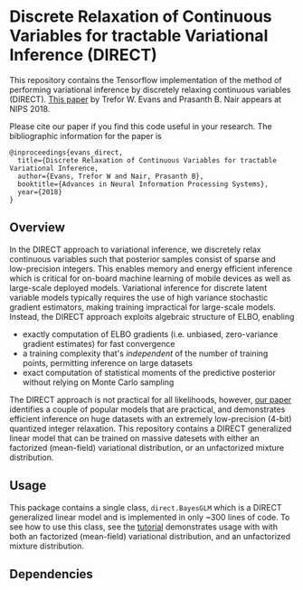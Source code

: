 # Discrete Relaxation of Continuous Variables for tractable Variational Inference (DIRECT)
This repository contains the Tensorflow implementation of the method of performing variational inference by discretely relaxing continuous variables (DIRECT).
[This paper](https://arxiv.org/abs/1809.04279) by Trefor W. Evans and Prasanth B. Nair appears at NIPS 2018.

Please cite our paper if you find this code useful in your research. The bibliographic information for the paper is
```
@inproceedings{evans_direct,
  title={Discrete Relaxation of Continuous Variables for tractable Variational Inference,
  author={Evans, Trefor W and Nair, Prasanth B},
  booktitle={Advances in Neural Information Processing Systems},
  year={2018}
}
```

## Overview
In the DIRECT approach to variational inference, we discretely relax continuous variables such that posterior samples consist of sparse and low-precision integers.
This enables memory and energy efficient inference which is critical for on-board machine learning of mobile devices as well as large-scale deployed models.
Variational inference for discrete latent variable models typically requires the use of high variance stochastic gradient estimators, making training impractical for large-scale models.
Instead, the DIRECT approach exploits algebraic structure of ELBO, enabling
* exactly computation of ELBO gradients (i.e. unbiased, zero-variance gradient estimates) for fast convergence
* a training complexity that's *independent* of the number of training points, permitting inference on large datasets
* exact computation of statistical moments of the predictive posterior without relying on Monte Carlo sampling

The DIRECT approach is not practical for all likelihoods, however, [our paper](https://arxiv.org/abs/1809.04279) identifies a couple of popular models that are practical,
and demonstrates efficient inference on huge datasets with an extremely low-precision (4-bit) quantized integer relaxation.
This repository contains a DIRECT generalized linear model that can be trained on massive datesets with either an factorized (mean-field) variational distribution, or an unfactorized mixture distribution.

## Usage
This package contains a single class, `direct.BayesGLM` which is a DIRECT generalized linear model and is implemented in only ~300 lines of code.
To see how to use this class, see the [tutorial](/tutorial.ipynb) demonstrates usage with with both an factorized (mean-field) variational distribution, and an unfactorized mixture distribution.

## Dependencies
